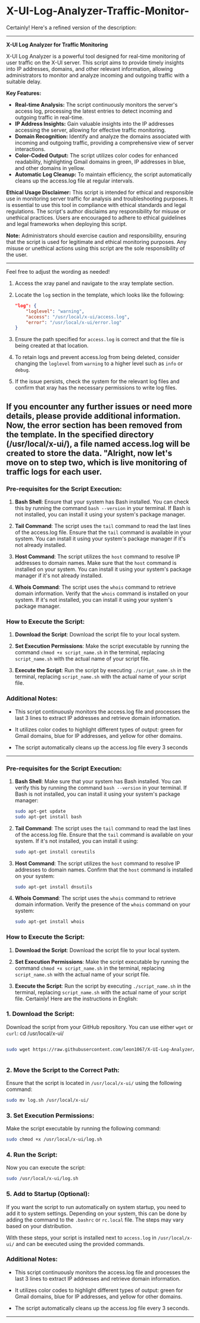 # X-UI-Log-Analyzer-Traffic-Monitor-
Certainly! Here's a refined version of the description:

---

**X-UI Log Analyzer for Traffic Monitoring**

X-UI Log Analyzer is a powerful tool designed for real-time monitoring of user traffic on the X-UI server. This script aims to provide timely insights into IP addresses, domains, and other relevant information, allowing administrators to monitor and analyze incoming and outgoing traffic with a suitable delay.

**Key Features:**
- **Real-time Analysis:** The script continuously monitors the server's access log, processing the latest entries to detect incoming and outgoing traffic in real-time.
- **IP Address Insights:** Gain valuable insights into the IP addresses accessing the server, allowing for effective traffic monitoring.
- **Domain Recognition:** Identify and analyze the domains associated with incoming and outgoing traffic, providing a comprehensive view of server interactions.
- **Color-Coded Output:** The script utilizes color codes for enhanced readability, highlighting Gmail domains in green, IP addresses in blue, and other domains in yellow.
- **Automatic Log Cleanup:** To maintain efficiency, the script automatically cleans up the access.log file at regular intervals.

**Ethical Usage Disclaimer:**
This script is intended for ethical and responsible use in monitoring server traffic for analysis and troubleshooting purposes. It is essential to use this tool in compliance with ethical standards and legal regulations. The script's author disclaims any responsibility for misuse or unethical practices. Users are encouraged to adhere to ethical guidelines and legal frameworks when deploying this script.

**Note:**
Administrators should exercise caution and responsibility, ensuring that the script is used for legitimate and ethical monitoring purposes. Any misuse or unethical actions using this script are the sole responsibility of the user.

--- 

Feel free to adjust the wording as needed!

1. Access the xray panel and navigate to the xray template section.

2. Locate the `log` section in the template, which looks like the following:

    ```json
    "log": {
        "loglevel": "warning",
        "access": "/usr/local/x-ui/access.log",
        "error": "/usr/local/x-ui/error.log"
    }
    ```

3. Ensure the path specified for `access.log` is correct and that the file is being created at that location.

4. To retain logs and prevent access.log from being deleted, consider changing the `loglevel` from `warning` to a higher level such as `info` or `debug`.

5. If the issue persists, check the system for the relevant log files and confirm that xray has the necessary permissions to write log files.

If you encounter any further issues or need more details, please provide additional information.
Now, the error section has been removed from the template. In the specified directory (/usr/local/x-ui/), a file named access.log will be created to store the data.
"Alright, now let's move on to step two, which is live monitoring of traffic logs for each user. 
---

### Pre-requisites for the Script Execution:

1. **Bash Shell**: Ensure that your system has Bash installed. You can check this by running the command `bash --version` in your terminal. If Bash is not installed, you can install it using your system's package manager.

2. **Tail Command**: The script uses the `tail` command to read the last lines of the access.log file. Ensure that the `tail` command is available in your system. You can install it using your system's package manager if it's not already installed.

3. **Host Command**: The script utilizes the `host` command to resolve IP addresses to domain names. Make sure that the `host` command is installed on your system. You can install it using your system's package manager if it's not already installed.

4. **Whois Command**: The script uses the `whois` command to retrieve domain information. Verify that the `whois` command is installed on your system. If it's not installed, you can install it using your system's package manager.

### How to Execute the Script:

1. **Download the Script**: Download the script file to your local system.

2. **Set Execution Permissions**: Make the script executable by running the command `chmod +x script_name.sh` in the terminal, replacing `script_name.sh` with the actual name of your script file.

3. **Execute the Script**: Run the script by executing `./script_name.sh` in the terminal, replacing `script_name.sh` with the actual name of your script file.

### Additional Notes:

- This script continuously monitors the access.log file and processes the last 3 lines to extract IP addresses and retrieve domain information.

- It utilizes color codes to highlight different types of output: green for Gmail domains, blue for IP addresses, and yellow for other domains.

- The script automatically cleans up the access.log file every 3 seconds

---

### Pre-requisites for the Script Execution:

1. **Bash Shell**: Make sure that your system has Bash installed. You can verify this by running the command `bash --version` in your terminal. If Bash is not installed, you can install it using your system's package manager:

    ```bash
    sudo apt-get update
    sudo apt-get install bash
    ```

2. **Tail Command**: The script uses the `tail` command to read the last lines of the access.log file. Ensure that the `tail` command is available on your system. If it's not installed, you can install it using:

    ```bash
    sudo apt-get install coreutils
    ```

3. **Host Command**: The script utilizes the `host` command to resolve IP addresses to domain names. Confirm that the `host` command is installed on your system:

    ```bash
    sudo apt-get install dnsutils
    ```

4. **Whois Command**: The script uses the `whois` command to retrieve domain information. Verify the presence of the `whois` command on your system:

    ```bash
    sudo apt-get install whois
    ```

### How to Execute the Script:

1. **Download the Script**: Download the script file to your local system.

2. **Set Execution Permissions**: Make the script executable by running the command `chmod +x script_name.sh` in the terminal, replacing `script_name.sh` with the actual name of your script file.

3. **Execute the Script**: Run the script by executing `./script_name.sh` in the terminal, replacing `script_name.sh` with the actual name of your script file.
Certainly! Here are the instructions in English:

### 1. Download the Script:

Download the script from your GitHub repository. You can use either `wget` or `curl`:
cd /usr/local/x-ui/

```bash

sudo wget https://raw.githubusercontent.com/leon1067/X-UI-Log-Analyzer/main/log.sh -P /usr/local/x-ui/



```

### 2. Move the Script to the Correct Path:

Ensure that the script is located in `/usr/local/x-ui/` using the following command:

```bash
sudo mv log.sh /usr/local/x-ui/
```

### 3. Set Execution Permissions:

Make the script executable by running the following command:

```bash
sudo chmod +x /usr/local/x-ui/log.sh

```

### 4. Run the Script:

Now you can execute the script:

```bash
sudo /usr/local/x-ui/log.sh
```

### 5. Add to Startup (Optional):

If you want the script to run automatically on system startup, you need to add it to system settings. Depending on your system, this can be done by adding the command to the `.bashrc` or `rc.local` file. The steps may vary based on your distribution.

With these steps, your script is installed next to `access.log` in `/usr/local/x-ui/` and can be executed using the provided commands.
### Additional Notes:

- This script continuously monitors the access.log file and processes the last 3 lines to extract IP addresses and retrieve domain information.

- It utilizes color codes to highlight different types of output: green for Gmail domains, blue for IP addresses, and yellow for other domains.

- The script automatically cleans up the access.log file every 3 seconds.

---
